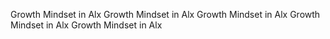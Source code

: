 Growth Mindset in Alx
Growth Mindset in Alx
Growth Mindset in Alx
Growth Mindset in Alx
Growth Mindset in Alx
